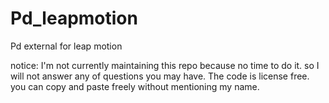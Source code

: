 Pd_leapmotion
=============

Pd external for leap motion

notice: 
I'm not currently maintaining this repo because no time to do it.
so I will not answer any of questions you may have.
The code is license free. you can copy and paste freely without mentioning my name.

